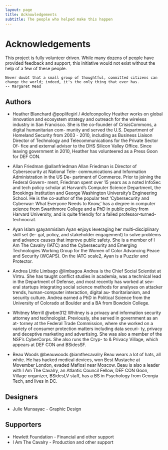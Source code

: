 ```yaml
---
layout: page
title: Acknowledgements
subtitle: The people who helped make this happen
---
```


# Acknowledgements

This project is fully volunteer driven. While many dozens of people have provided feedback and support, this initiative would not exist without the help of a few of these people.

```
Never doubt that a small group of thoughtful, committed citizens can change the world; indeed, it's the only thing that ever has.
-- Margaret Mead
```

## Authors
* Heather Blanchard @poplifegirl / #defconpolicy
Heather works on global innovation and ecosystem strategy and outreach for the wireless industry in San Francisco. She is the co-founder of CrisisCommons, a digital humanitarian com- munity and served the U.S. Department of Homeland Security from 2003 - 2010, including as Business Liaison Director of Technology and Telecommunications for the Private Sector Of- fice and external advisor to the DHS Silicon Valley Office. Since leaving government in 2010, Heather has volunteered as a Press Goon for DEF CON.

* Allan Friedman @allanfriedman
Allan Friedman is Director of Cybersecurity at National Tele- communications and Information Administration in the US De- partment of Commerce. Prior to joining the Federal Govern- ment, Friedman spent over 15 years as a noted InfoSec and tech policy scholar at Harvard’s Computer Science Department, the Brookings Institution and George Washington University’s Engineering School. He is the co-author of the popular text ‘Cybersecurity and Cyberwar: What Everyone Needs to Know,’ has a degree in computer science from Swarthmore College and a PhD in public policy from Harvard University, and is quite friendly for a failed professor-turned-technocrat.

* Ayan Islam @ayanmislam
Ayan enjoys leveraging her multi-disciplinary skill set (le- gal, policy, and stakeholder engagement) to solve problems and advance causes that improve public safety. She is a member of I Am The Cavalry (IATC) and the Cybersecurity and Emerging Technologies Working Group for the Women of Color Advancing Peace and Security (WCAPS). On the IATC scale2, Ayan is a Puzzler and Protector.

* Andrea Little Limbago @limbagoa
Andrea is the Chief Social Scientist at Virtru. She has taught conflict studies in academia, was a technical lead in the Department of Defense, and most recently has worked at sev- eral startups integrating social science methods for analyses on attacker trends, human-computer interaction, digital au- thoritarianism, and security culture. Andrea earned a PhD in Political Science from the University of Colorado at Boulder and a BA from Bowdoin College.

* Whitney Merrill @wbm312
Whitney is a privacy and information security attorney and technologist. Previously, she served in government as an at- torney at the Federal Trade Commission, where she worked on a variety of consumer protection matters including data securi- ty, privacy and deceptive marketing and advertising. She was also a member of the NSF’s CyberCorps. She also runs the Cryp- to & Privacy Village, which appears at DEF CON and BSidesSF.

* Beau Woods @beauwoods @iamthecavalry
Beau wears a lot of hats, all white. He has hacked medical devices, won Best Mustache at Movember London, evaded Mafiosi near Moscow. Beau is also a leader with I Am The Cavalry, an Atlantic Council Fellow, DEF CON Goon, Village organizer, BSidesLV staff, has a BS in Psychology from Georgia Tech, and lives in DC.

## Designers
* Julie Munsayac - Graphic Design

## Supporters
* Hewlett Foundation - Financial and other support
* I Am The Cavalry - Production and other support

